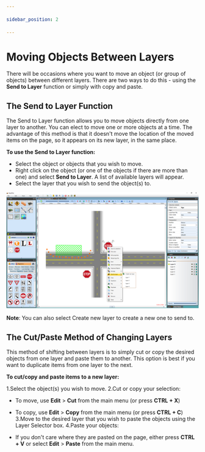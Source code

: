 ```yaml
---

sidebar_position: 2

---
```

# Moving Objects Between Layers

There will be occasions where you want to move an object (or group of objects) between different layers. There are two ways to do this - using the **Send to Layer** function or simply with copy and paste.

## The Send to Layer Function

The Send to Layer function allows you to move objects directly from one layer to another. You can elect to move one or more objects at a time. The advantage of this method is that it doesn't move the location of the moved items on the page, so it appears on its new layer, in the same place.

**To use the Send to Layer function:**

- Select the object or objects that you wish to move.
- Right click on the object (or one of the objects if there are more than one) and select **Send to Layer**. A list of available layers will appear.
- Select the layer that you wish to send the object(s) to.

![moving objects between layers](./assets/Moving_Object_between_Layers_by_Send_to_Layer_Function.png)

**Note**: You can also select Create new layer to create a new one to send to.

## The Cut/Paste Method of Changing Layers

This method of shifting between layers is to simply cut or copy the desired objects from one layer and paste them to another. This option is best if you want to duplicate items from one layer to the next.

**To cut/copy and paste items to a new layer:**

 1.Select the object(s) you wish to move.
 2.Cut or copy your selection:

- To move, use **Edit** > **Cut** from the main menu (or press **CTRL + X**)
- To copy, use **Edit** > **Copy** from the main menu (or press **CTRL + C**)
 3.Move to the desired layer that you wish to paste the objects using the Layer Selector box.
 4.Paste your objects:

- If you don't care where they are pasted on the page, either press **CTRL + V** or select **Edit** > **Paste** from the main menu.
